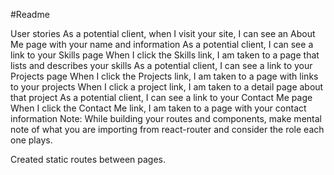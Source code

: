 #Readme

User stories
As a potential client, when I visit your site, I can see an About Me page with your name and information
As a potential client, I can see a link to your Skills page
When I click the Skills link, I am taken to a page that lists and describes your skills
As a potential client, I can see a link to your Projects page
When I click the Projects link, I am taken to a page with links to your projects
When I click a project link, I am taken to a detail page about that project
As a potential client, I can see a link to your Contact Me page
When I click the Contact Me link, I am taken to a page with your contact information
Note: While building your routes and components, make mental note of what you are importing from react-router and consider the role each one plays.

Created static routes between pages.
